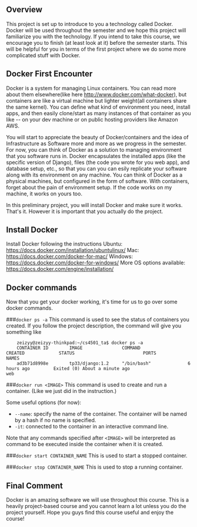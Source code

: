 Overview
--------

This project is set up to introduce to you a technology called Docker.
Docker will be used throughout the semester and we hope this project will familiarize you with the technology.
If you intend to take this course, we encourage you to finish (at least look at it) before the semester starts.
This will be helpful for you in terms of the first project where we do some more complicated stuff with Docker.

Docker First Encounter
----------------------
Docker is a system for managing Linux containers. You can read more about them elsewhere(like here http://www.docker.com/what-docker), but containers are like a virtual machine but lighter weight(all containers share the same kernel). You can define what kind of environment you need, install apps, and then easily clone/start as many instances of that container as you like -- on your dev machine or on public hosting providers like Amazon AWS.

You will start to appreciate the beauty of Docker/containers and the idea of Infrastructure as Software more and more as we progress in the semester. For now, you can think of Docker as a solution to managing environment that you software runs in. Docker encapsulates the installed apps (like the specific version of Django), files (the code you wrote for you web app), and database setup, etc., so that you can you can esily replicate your software along with its environment on any machine. You can think of Docker as a physical machines, but configured in the form of software. With containers, forget about the pain of environment setup. If the code works on my machine, it works on yours too.

In this preliminary project, you will install Docker and make sure it works. That's it. However it is important that you actually do the project.

Install Docker
--------------
Install Docker following the instructions Ubuntu: https://docs.docker.com/installation/ubuntulinux/ Mac: https://docs.docker.com/docker-for-mac/ Windows: https://docs.docker.com/docker-for-windows/ More OS options available: https://docs.docker.com/engine/installation/

Docker commands
---------------
Now that you get your docker working, it's time for us to go over some docker commands.

###`docker ps -a`
This command is used to see the status of containers you created. If you follow the project description, the command will give you something like
```
	zeizyy@zeizyy-thinkpad:~/cs4501_ta$ docker ps -a
	CONTAINER ID        IMAGE               COMMAND                  CREATED             STATUS                          PORTS               NAMES
	ad3b71d8998e        tp33/django:1.2     "/bin/bash"              6 hours ago         Exited (0) About a minute ago                       web
```

###`docker run <IMAGE>`
This command is used to create and run a container. (Like we just did in the instruction.)

Some useful options (for now):
- `--name`: specify the name of the container. The container will be named by a hash if no name is specified.
- `-it`: connected to the container in an interactive command line.

Note that any commands specified after `<IMAGE>` will be interpreted as command to be executed inside the container when it is created.

###`docker start CONTAINER_NAME`
This is used to start a stopped container.

###`docker stop CONTAINER_NAME`
This is used to stop a running container.

Final Comment
-------------
Docker is an amazing software we will use throughout this course. This is a heavily project-based course and you cannot learn a lot unless you do the project yourself. Hope you guys find this course useful and enjoy the course!
